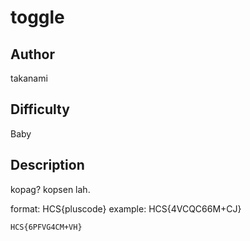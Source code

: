 # toggle

## Author

takanami

## Difficulty

Baby

## Description

kopag? kopsen lah.

format: HCS{pluscode}
example: HCS{4VCQC66M+CJ}

```
HCS{6PFVG4CM+VH}
```
